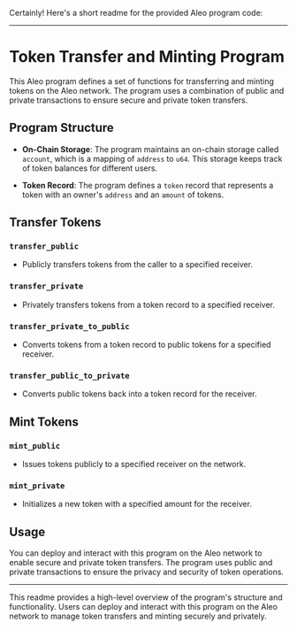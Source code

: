Certainly! Here's a short readme for the provided Aleo program code:

---

# Token Transfer and Minting Program

This Aleo program defines a set of functions for transferring and minting tokens on the Aleo network. The program uses a combination of public and private transactions to ensure secure and private token transfers.

## Program Structure

- **On-Chain Storage**: The program maintains an on-chain storage called `account`, which is a mapping of `address` to `u64`. This storage keeps track of token balances for different users.

- **Token Record**: The program defines a `token` record that represents a token with an owner's `address` and an `amount` of tokens.

## Transfer Tokens

### `transfer_public`

- Publicly transfers tokens from the caller to a specified receiver.

### `transfer_private`

- Privately transfers tokens from a token record to a specified receiver.

### `transfer_private_to_public`

- Converts tokens from a token record to public tokens for a specified receiver.

### `transfer_public_to_private`

- Converts public tokens back into a token record for the receiver.

## Mint Tokens

### `mint_public`

- Issues tokens publicly to a specified receiver on the network.

### `mint_private`

- Initializes a new token with a specified amount for the receiver.

## Usage

You can deploy and interact with this program on the Aleo network to enable secure and private token transfers. The program uses public and private transactions to ensure the privacy and security of token operations.

---

This readme provides a high-level overview of the program's structure and functionality. Users can deploy and interact with this program on the Aleo network to manage token transfers and minting securely and privately.